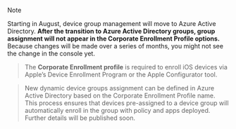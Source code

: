 > [!NOTE]
> Starting in August, device group management will move to Azure Active Directory. **After the transition to Azure Active Directory groups, group assignment will not appear in the Corporate Enrollment Profile options.** Because changes will be made over a series of months, you might not see the change in the console yet.

> The **Corporate Enrollment profile** is required to enroll iOS devices via Apple’s Device Enrollment Program or the Apple Configurator tool.

>New dynamic device groups assignment can be defined in Azure Active Directory based on the Corporate Enrollment Profile name. This process ensures that devices pre-assigned to a device group will automatically enroll in the group with policy and apps deployed. Further details will be published soon.
